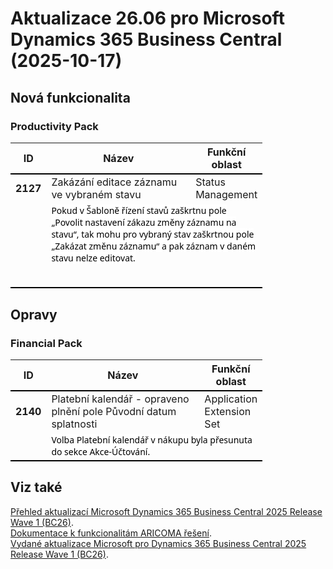 ﻿# Aktualizace 26.06 pro Microsoft Dynamics 365 Business Central (2025-10-17)

## Nová funkcionalita

### Productivity Pack
<table style="width:80%"><tr><th style="width:8%">ID</th><th style="width:70%">Název</th><th style="width:22%">Funkční oblast</th></tr>
<tr>
        <td style="border-top: 2px solid #000;"><b>2127</b></td>
        <td style="border-top: 2px solid #000;">Zakázání editace záznamu ve vybraném stavu</td>
        <td style="border-top: 2px solid #000;">Status Management</td>
        </tr><tr>
            <td style="border-bottom: 2px solid #000;"></td>
            <td style="border-bottom: 2px solid #000;" colspan="2"><div><p style="margin:0cm 0cm 10pt;font-size:11pt;font-family:Calibri, sans-serif;"><span style="font-size:10.5pt;font-family:&quot;Segoe UI&quot;,sans-serif;color:black;background:white;">Pokud v&nbsp;Šabloně řízení
stavů zaškrtnu pole „Povolit nastavení zákazu změny záznamu na stavu“, tak mohu
pro vybraný stav zaškrtnou pole „Zakázat změnu záznamu“ a pak záznam v&nbsp;daném
stavu nelze editovat. </span> </p><br> </div></td>
            </tr> </table>

## Opravy

### Financial Pack
<table style="width:80%"><tr><th style="width:8%">ID</th><th style="width:70%">Název</th><th style="width:22%">Funkční oblast</th></tr>
<tr>
        <td style="border-top: 2px solid #000;"><b>2140</b></td>
        <td style="border-top: 2px solid #000;">Platební kalendář - opraveno plnění pole Původní datum splatnosti</td>
        <td style="border-top: 2px solid #000;">Application Extension Set</td>
        </tr><tr>
            <td style="border-bottom: 2px solid #000;"></td>
            <td style="border-bottom: 2px solid #000;" colspan="2"><div><span style="font-size:10.5pt;font-family:&quot;Segoe UI&quot;,sans-serif;color:black;background:white;">Volba Platební kalendář v nákupu byla přesunuta do sekce
Akce-Účtování.</span><br> </div></td>
            </tr> </table>

## Viz také 

[Přehled aktualizací Microsoft Dynamics 365 Business Central 2025 Release Wave 1 (BC26)](Updates-bc26.md).  
[Dokumentace k funkcionalitám ARICOMA řešení](https://www.aricoma.com/docs/cs-cz/dynamics365/business-central/Solutions/solutions.html).    
[Vydané aktualizace Microsoft pro Dynamics 365 Business Central 2025 Release Wave 1 (BC26)](https://learn.microsoft.com/en-us/dynamics365/business-central/dev-itpro/whatsnew/whatsnew-update-26-1). 

